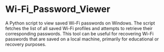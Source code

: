 # Wi-Fi_Password_Viewer
A Python script to view saved Wi-Fi passwords on Windows. The script fetches the list of all saved Wi-Fi profiles and attempts to retrieve their corresponding passwords. This tool can be useful for recovering Wi-Fi passwords that are saved on a local machine, primarily for educational or recovery purposes.
